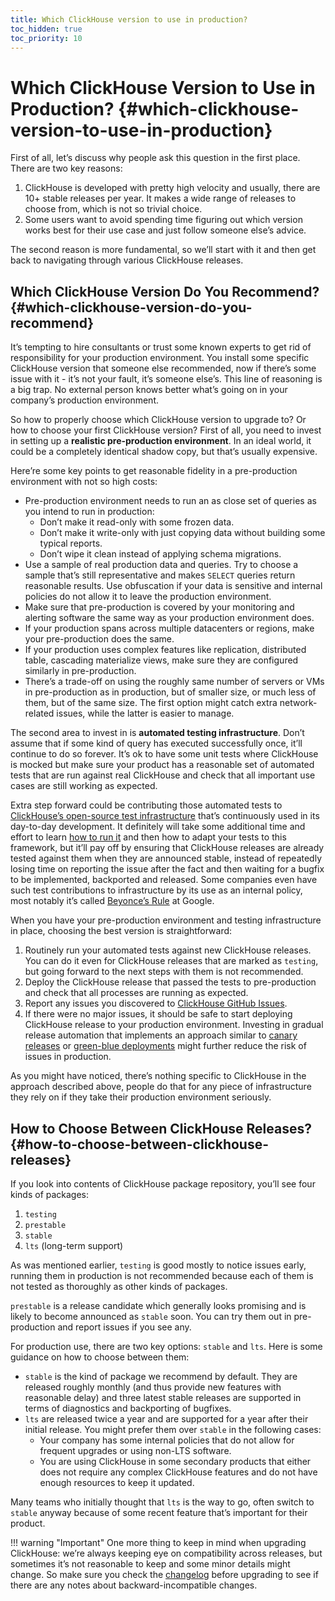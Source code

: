 ```yaml
---
title: Which ClickHouse version to use in production?
toc_hidden: true
toc_priority: 10
---
```


# Which ClickHouse Version to Use in Production? {#which-clickhouse-version-to-use-in-production}

First of all, let’s discuss why people ask this question in the first place. There are two key reasons:

1.  ClickHouse is developed with pretty high velocity and usually, there are 10+ stable releases per year. It makes a wide range of releases to choose from, which is not so trivial choice.
2.  Some users want to avoid spending time figuring out which version works best for their use case and just follow someone else’s advice.

The second reason is more fundamental, so we’ll start with it and then get back to navigating through various ClickHouse releases.

## Which ClickHouse Version Do You Recommend? {#which-clickhouse-version-do-you-recommend}

It’s tempting to hire consultants or trust some known experts to get rid of responsibility for your production environment. You install some specific ClickHouse version that someone else recommended, now if there’s some issue with it - it’s not your fault, it’s someone else’s. This line of reasoning is a big trap. No external person knows better what’s going on in your company’s production environment.

So how to properly choose which ClickHouse version to upgrade to? Or how to choose your first ClickHouse version? First of all, you need to invest in setting up a **realistic pre-production environment**. In an ideal world, it could be a completely identical shadow copy, but that’s usually expensive.

Here’re some key points to get reasonable fidelity in a pre-production environment with not so high costs:

-   Pre-production environment needs to run an as close set of queries as you intend to run in production:
    -   Don’t make it read-only with some frozen data.
    -   Don’t make it write-only with just copying data without building some typical reports.
    -   Don’t wipe it clean instead of applying schema migrations.
-   Use a sample of real production data and queries. Try to choose a sample that’s still representative and makes `SELECT` queries return reasonable results. Use obfuscation if your data is sensitive and internal policies do not allow it to leave the production environment.
-   Make sure that pre-production is covered by your monitoring and alerting software the same way as your production environment does.
-   If your production spans across multiple datacenters or regions, make your pre-production does the same.
-   If your production uses complex features like replication, distributed table, cascading materialize views, make sure they are configured similarly in pre-production.
-   There’s a trade-off on using the roughly same number of servers or VMs in pre-production as in production, but of smaller size, or much less of them, but of the same size. The first option might catch extra network-related issues, while the latter is easier to manage.

The second area to invest in is **automated testing infrastructure**. Don’t assume that if some kind of query has executed successfully once, it’ll continue to do so forever. It’s ok to have some unit tests where ClickHouse is mocked but make sure your product has a reasonable set of automated tests that are run against real ClickHouse and check that all important use cases are still working as expected.

Extra step forward could be contributing those automated tests to [ClickHouse’s open-source test infrastructure](https://github.com/ClickHouse/ClickHouse/tree/master/tests) that’s continuously used in its day-to-day development. It definitely will take some additional time and effort to learn [how to run it](../../development/tests.md) and then how to adapt your tests to this framework, but it’ll pay off by ensuring that ClickHouse releases are already tested against them when they are announced stable, instead of repeatedly losing time on reporting the issue after the fact and then waiting for a bugfix to be implemented, backported and released. Some companies even have such test contributions to infrastructure by its use as an internal policy, most notably it’s called [Beyonce’s Rule](https://www.oreilly.com/library/view/software-engineering-at/9781492082781/ch01.html#policies_that_scale_well) at Google.

When you have your pre-production environment and testing infrastructure in place, choosing the best version is straightforward:

1.  Routinely run your automated tests against new ClickHouse releases. You can do it even for ClickHouse releases that are marked as `testing`, but going forward to the next steps with them is not recommended.
2.  Deploy the ClickHouse release that passed the tests to pre-production and check that all processes are running as expected.
3.  Report any issues you discovered to [ClickHouse GitHub Issues](https://github.com/ClickHouse/ClickHouse/issues).
4.  If there were no major issues, it should be safe to start deploying ClickHouse release to your production environment. Investing in gradual release automation that implements an approach similar to [canary releases](https://martinfowler.com/bliki/CanaryRelease.html) or [green-blue deployments](https://martinfowler.com/bliki/BlueGreenDeployment.html) might further reduce the risk of issues in production.

As you might have noticed, there’s nothing specific to ClickHouse in the approach described above, people do that for any piece of infrastructure they rely on if they take their production environment seriously.

## How to Choose Between ClickHouse Releases? {#how-to-choose-between-clickhouse-releases}

If you look into contents of ClickHouse package repository, you’ll see four kinds of packages:

1.  `testing`
2.  `prestable`
3.  `stable`
4.  `lts` (long-term support)

As was mentioned earlier, `testing` is good mostly to notice issues early, running them in production is not recommended because each of them is not tested as thoroughly as other kinds of packages.

`prestable` is a release candidate which generally looks promising and is likely to become announced as `stable` soon. You can try them out in pre-production and report issues if you see any.

For production use, there are two key options: `stable` and `lts`. Here is some guidance on how to choose between them:

-   `stable` is the kind of package we recommend by default. They are released roughly monthly (and thus provide new features with reasonable delay) and three latest stable releases are supported in terms of diagnostics and backporting of bugfixes.
-   `lts` are released twice a year and are supported for a year after their initial release. You might prefer them over `stable` in the following cases:
    -   Your company has some internal policies that do not allow for frequent upgrades or using non-LTS software.
    -   You are using ClickHouse in some secondary products that either does not require any complex ClickHouse features and do not have enough resources to keep it updated.

Many teams who initially thought that `lts` is the way to go, often switch to `stable` anyway because of some recent feature that’s important for their product.

!!! warning "Important"
    One more thing to keep in mind when upgrading ClickHouse: we’re always keeping eye on compatibility across releases, but sometimes it’s not reasonable to keep and some minor details might change. So make sure you check the [changelog](../../whats-new/changelog/index.md) before upgrading to see if there are any notes about backward-incompatible changes.

